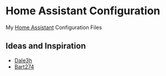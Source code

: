 # Home Assistant Configuration

My [Home Assistant](https://home-assistant.io/) Configuration Files

## Ideas and Inspiration

- [Dale3h](https://github.com/dale3h/homeassistant-config) 
- [Bart274](https://github.com/Bart274/icloudplatform)

